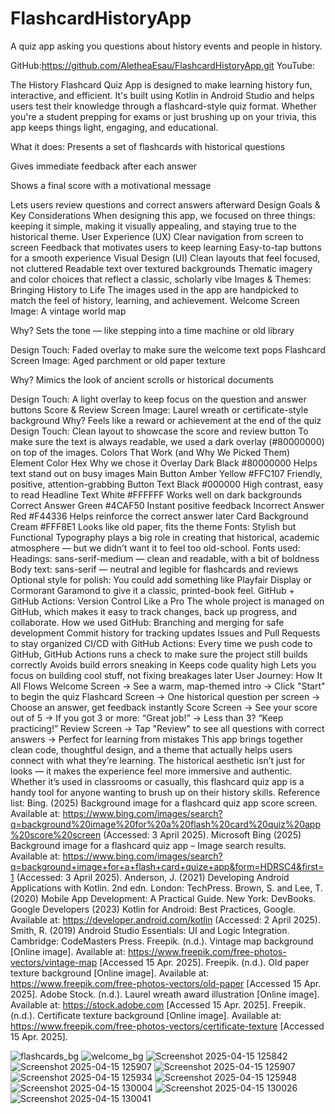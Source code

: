 # FlashcardHistoryApp
A quiz app asking you questions about history events and people in history.

GitHub:https://github.com/AletheaEsau/FlashcardHistoryApp.git 
YouTube:

The History Flashcard Quiz App is designed to make learning history fun, interactive, and efficient. It's built using Kotlin in Android Studio and helps users test their knowledge through a flashcard-style quiz format. Whether you're a student prepping for exams or just brushing up on your trivia, this app keeps things light, engaging, and educational.

What it does:
Presents a set of flashcards with historical questions

Gives immediate feedback after each answer

Shows a final score with a motivational message

Lets users review questions and correct answers afterward
Design Goals & Key Considerations
When designing this app, we focused on three things: keeping it simple, making it visually appealing, and staying true to the historical theme.
User Experience (UX)
Clear navigation from screen to screen
Feedback that motivates users to keep learning
Easy-to-tap buttons for a smooth experience
Visual Design (UI)
Clean layouts that feel focused, not cluttered
Readable text over textured backgrounds
Thematic imagery and color choices that reflect a classic, scholarly vibe
Images & Themes: Bringing History to Life
The images used in the app are handpicked to match the feel of history, learning, and achievement.
Welcome Screen
Image: A vintage world map

Why? Sets the tone — like stepping into a time machine or old library

Design Touch: Faded overlay to make sure the welcome text pops
Flashcard Screen
Image: Aged parchment or old paper texture

Why? Mimics the look of ancient scrolls or historical documents

Design Touch: A light overlay to keep focus on the question and answer buttons
Score & Review Screen
Image: Laurel wreath or certificate-style background
Why? Feels like a reward or achievement at the end of the quiz
Design Touch: Clean layout to showcase the score and review button
To make sure the text is always readable, we used a dark overlay (#80000000) on top of the images.
Colors That Work (and Why We Picked Them)
Element	Color	Hex	Why we chose it
Overlay	Dark Black	#80000000	Helps text stand out on busy images
Main Button	Amber Yellow	#FFC107	Friendly, positive, attention-grabbing
Button Text	Black	#000000	High contrast, easy to read
Headline Text	White	#FFFFFF	Works well on dark backgrounds
Correct Answer	Green	#4CAF50	Instant positive feedback
Incorrect Answer	Red	#F44336	Helps reinforce the correct answer later
Card Background	Cream	#FFF8E1	Looks like old paper, fits the theme
Fonts: Stylish but Functional
Typography plays a big role in creating that historical, academic atmosphere — but we didn’t want it to feel too old-school.
Fonts used:
Headings: sans-serif-medium — clean and readable, with a bit of boldness
Body text: sans-serif — neutral and legible for flashcards and reviews
Optional style for polish: You could add something like Playfair Display or Cormorant Garamond to give it a classic, printed-book feel.
GitHub + GitHub Actions: Version Control Like a Pro
The whole project is managed on GitHub, which makes it easy to track changes, back up progress, and collaborate.
How we used GitHub:
Branching and merging for safe development
Commit history for tracking updates
Issues and Pull Requests to stay organized
CI/CD with GitHub Actions:
Every time we push code to GitHub, GitHub Actions runs a check to make sure the project still builds correctly
Avoids build errors sneaking in
Keeps code quality high
Lets you focus on building cool stuff, not fixing breakages later
User Journey: How It All Flows
Welcome Screen
→ See a warm, map-themed intro
→ Click "Start" to begin the quiz
Flashcard Screen
→ One historical question per screen
→ Choose an answer, get feedback instantly
Score Screen
→ See your score out of 5
→ If you got 3 or more: “Great job!”
→ Less than 3? “Keep practicing!”
Review Screen
→ Tap "Review" to see all questions with correct answers
→ Perfect for learning from mistakes
This app brings together clean code, thoughtful design, and a theme that actually helps users connect with what they’re learning. The historical aesthetic isn’t just for looks — it makes the experience feel more immersive and authentic. Whether it’s used in classrooms or casually, this flashcard quiz app is a handy tool for anyone wanting to brush up on their history skills.
Reference list:
Bing. (2025) Background image for a flashcard quiz app score screen. Available at: https://www.bing.com/images/search?q=background%20image%20for%20a%20flash%20card%20quiz%20app%20score%20screen (Accessed: 3 April 2025).
Microsoft Bing (2025) Background image for a flashcard quiz app – Image search results. Available at: https://www.bing.com/images/search?q=background+image+for+a+flash+card+quize+app&form=HDRSC4&first=1 (Accessed: 3 April 2025).
Anderson, J. (2021) Developing Android Applications with Kotlin. 2nd edn. London: TechPress.
Brown, S. and Lee, T. (2020) Mobile App Development: A Practical Guide. New York: DevBooks.
Google Developers (2023) Kotlin for Android: Best Practices, Google. Available at: https://developer.android.com/kotlin (Accessed: 2 April 2025).
Smith, R. (2019) Android Studio Essentials: UI and Logic Integration. Cambridge: CodeMasters Press.
Freepik. (n.d.). Vintage map background [Online image]. Available at: https://www.freepik.com/free-photos-vectors/vintage-map [Accessed 15 Apr. 2025]. 
Freepik. (n.d.). Old paper texture background [Online image]. Available at: https://www.freepik.com/free-photos-vectors/old-paper [Accessed 15 Apr. 2025].
Adobe Stock. (n.d.). Laurel wreath award illustration [Online image]. Available at: https://stock.adobe.com [Accessed 15 Apr. 2025].
Freepik. (n.d.). Certificate texture background [Online image]. Available at: https://www.freepik.com/free-photos-vectors/certificate-texture [Accessed 15 Apr. 2025].

![flashcards_bg](https://github.com/user-attachments/assets/0ff5bc10-5d3b-48e9-9043-de3535e2bb92)
![welcome_bg](https://github.com/user-attachments/assets/57575a13-c3a1-4332-86e6-c1919fc52f21)
![Screenshot 2025-04-15 125842](https://github.com/user-attachments/assets/32453865-c378-4bf5-8176-40b8c91c2b32)
![Screenshot 2025-04-15 125907](https://github.com/user-attachments/assets/7a5bdcd7-4eea-4370-b32f-35b4b3f54784)
![Screenshot 2025-04-15 125907](https://github.com/user-attachments/assets/56477606-2573-40ed-be5b-c4d3fd5c0ba7)
![Screenshot 2025-04-15 125934](https://github.com/user-attachments/assets/6cf57366-e2d4-472c-83c1-6993486a4795)
![Screenshot 2025-04-15 125948](https://github.com/user-attachments/assets/6e9cd781-b7af-460d-ba0c-e2c76ffc68f0)
![Screenshot 2025-04-15 130004](https://github.com/user-attachments/assets/a525d8dd-1e44-42d1-ac4b-dc2f46d738cf)
![Screenshot 2025-04-15 130026](https://github.com/user-attachments/assets/b04cac05-1f24-4cb9-abf4-6c4681a5a088)
![Screenshot 2025-04-15 130041](https://github.com/user-attachments/assets/52af1e78-d899-4743-86b4-4ac56323a0a4)
